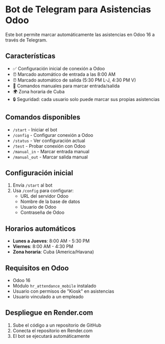 # Bot de Telegram para Asistencias Odoo

Este bot permite marcar automáticamente las asistencias en Odoo 16 a través de Telegram.

## Características

- ✅ Configuración inicial de conexión a Odoo
- ⏰ Marcado automático de entrada a las 8:00 AM
- ⏰ Marcado automático de salida (5:30 PM L-J, 4:30 PM V)
- 🔧 Comandos manuales para marcar entrada/salida
- 🌍 Zona horaria de Cuba
- 🔒 Seguridad: cada usuario solo puede marcar sus propias asistencias

## Comandos disponibles

- `/start` - Iniciar el bot
- `/config` - Configurar conexión a Odoo
- `/status` - Ver configuración actual
- `/test` - Probar conexión con Odoo
- `/manual_in` - Marcar entrada manual
- `/manual_out` - Marcar salida manual

## Configuración inicial

1. Envía `/start` al bot
2. Usa `/config` para configurar:
   - URL del servidor Odoo
   - Nombre de la base de datos
   - Usuario de Odoo
   - Contraseña de Odoo

## Horarios automáticos

- **Lunes a Jueves**: 8:00 AM - 5:30 PM
- **Viernes**: 8:00 AM - 4:30 PM
- **Zona horaria**: Cuba (America/Havana)

## Requisitos en Odoo

- Odoo 16
- Módulo `hr_attendance_mobile` instalado
- Usuario con permisos de "Kiosk" en asistencias
- Usuario vinculado a un empleado

## Despliegue en Render.com

1. Sube el código a un repositorio de GitHub
2. Conecta el repositorio en Render.com
3. El bot se ejecutará automáticamente
